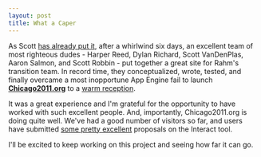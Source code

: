 ```yaml
---
layout: post
title: What a Caper
---
```


As Scott [has already put it](http://scottvdp.com/2011/03/08/introducing-chicago2011-org/), after a whirlwind six days, an excellent team of most righteous dudes - Harper Reed, Dylan Richard, Scott VanDenPlas, Aaron Salmon, and Scott Robbin - put together a great site for Rahm's transition team. In record time, they conceptualized, wrote, tested, and finally overcame a most inopportune App Engine fail to launch __[Chicago2011.org](http://www.chicago2011.org)__ to a [warm reception](http://www.chicago2011.org/blog/statement-from-david-hoffman-on-this-site).

It was a great experience and I'm grateful for the opportunity to have worked with such excellent people. And, importantly, Chicago2011.org is doing quite well. We've had a good number of visitors so far, and users have submitted [some pretty excellent](http://www.chicago2011.org/issues/fiscally-sound-government/) proposals on the Interact tool.

I'll be excited to keep working on this project and seeing how far it can go.